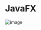 # JavaFX
![image](https://github.com/Mohit-Badgujar28/JavaFX/assets/142449675/e9cdc3aa-d919-457a-933c-de3b7833aeb9)
